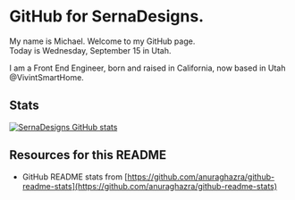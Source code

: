 # GitHub for SernaDesigns.

My name is Michael. Welcome to my GitHub page.  
Today is Wednesday, September 15 in Utah.  

I am a Front End Engineer, born and raised in California, now based in Utah @VivintSmartHome.

## Stats

[![SernaDesigns GitHub stats](https://github-readme-stats.vercel.app/api?username=sernadesigns&count_private=true&show_icons=true&theme=great-gatsby&custom_title=SernaDesigns%20GitHub%20Stats)](https://github.com/sernadesigns/github-readme-stats)

## Resources for this README

- GitHub README stats from [https://github.com/anuraghazra/github-readme-stats](https://github.com/anuraghazra/github-readme-stats)

<!--
**sernadesigns/sernadesigns** is a ✨ _special_ ✨ repository because its `README.md` (this file) appears on your GitHub profile.

Here are some ideas to get you started:

- 🔭 I’m currently working on ...
- 🌱 I’m currently learning ...
- 👯 I’m looking to collaborate on ...
- 🤔 I’m looking for help with ...
- 💬 Ask me about ...
- 📫 How to reach me: ...
- 😄 Pronouns: ...
- ⚡ Fun fact: ...
-->